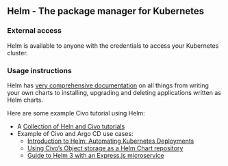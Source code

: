 ## Helm - The package manager for Kubernetes

### External access

Helm is available to anyone with the credentials to access your Kubernetes cluster.

### Usage instructions

Helm has [very comprehensive documentation](https://helm.sh/docs/) on all things from writing your own charts to installing, upgrading and deleting applications written as Helm charts.

Here are some example Civo tutorial using Helm:
* A [Collection of Heln and Civo tutorials](https://www.civo.com/learn/categories/helm)
* Example of Civo and Argo CD use cases:
   * [Introduction to Helm: Automating Kubernetes Deployments](https://www.civo.com/learn/helm-introduction)
   * [Using Civo’s Object storage as a Helm Chart repository](https://www.civo.com/learn/civo-object-storage-helm-chart-repository)
   * [Guide to Helm 3 with an Express.js microservice](https://www.civo.com/learn/guide-to-helm-3-with-an-express-js-microservice)
     

